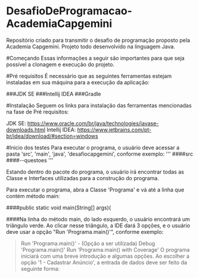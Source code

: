 # DesafioDeProgramacao-AcademiaCapgemini

Repositório criado para transmitir o desafio de programação proposto pela Academia Capgemini. Projeto todo desenvolvido na linguagem Java.

#Começando
Essas informações a seguir são importantes para que seja possível a clonagem e execução do projeto.

#Pré requisitos
É necessário que as seguintes ferramentas estejam instaladas em sua máquina para a execução da aplicação:

###JDK SE
###Intellij IDEA
###Gradle

#Instalação
Seguem os links para instalação das ferramentas mencionadas na fase de Pré requisitos:

JDK SE: https://www.oracle.com/br/java/technologies/javase-downloads.html
Intellij IDEA: https://www.jetbrains.com/pt-br/idea/download/#section=windows

#Inicio dos testes
Para executar o programa, o usuário deve acessar a pasta 'src', 'main', 'java', 'desafiocapgemini', conforme exemplo:
'''
####src
####--questoes
'''

Estando dentro do pacote do programa, o usuário irá encontrar todas as Classe e Interfaces utilizadas para a construção do programa.

Para executar o programa, abra a Classe 'Programa' e vá até a linha que contém método main:


####public static void main(String[] args){

####Na linha do método main, do lado esquerdo, o usuário encontrará um triângulo verde. Ao clicar nesse triângulo, a IDE dará 3 opções, e o usuário deve usar a opção "Run 'Programa.main()'", conforme exemplo:

>  Run 'Programa.main()' - (Opção a ser utilizada)
Debug 'Programa.main()'
Run 'Programa.main() with Coverage'
O programa iniciará com uma breve introdução e algumas opções. Ao escolher a opção '1 - Cadastrar Anúncio', a entrada de dados deve ser feito da seguinte forma:


